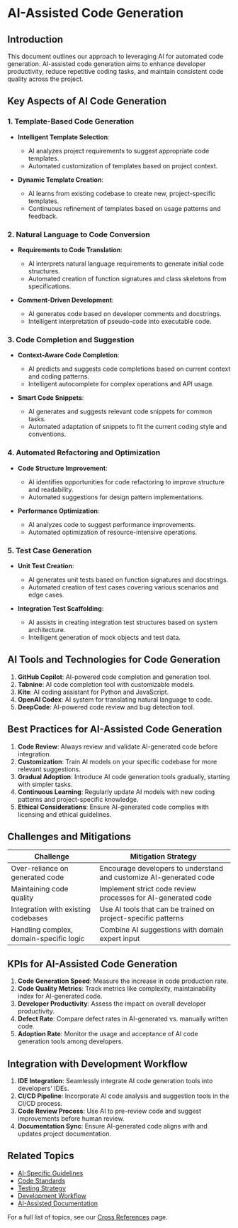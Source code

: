 # AI-Assisted Code Generation

## Introduction

This document outlines our approach to leveraging AI for automated code generation. AI-assisted code generation aims to enhance developer productivity, reduce repetitive coding tasks, and maintain consistent code quality across the project.

## Key Aspects of AI Code Generation

### 1. Template-Based Code Generation

- **Intelligent Template Selection**:
  - AI analyzes project requirements to suggest appropriate code templates.
  - Automated customization of templates based on project context.

- **Dynamic Template Creation**:
  - AI learns from existing codebase to create new, project-specific templates.
  - Continuous refinement of templates based on usage patterns and feedback.

### 2. Natural Language to Code Conversion

- **Requirements to Code Translation**:
  - AI interprets natural language requirements to generate initial code structures.
  - Automated creation of function signatures and class skeletons from specifications.

- **Comment-Driven Development**:
  - AI generates code based on developer comments and docstrings.
  - Intelligent interpretation of pseudo-code into executable code.

### 3. Code Completion and Suggestion

- **Context-Aware Code Completion**:
  - AI predicts and suggests code completions based on current context and coding patterns.
  - Intelligent autocomplete for complex operations and API usage.

- **Smart Code Snippets**:
  - AI generates and suggests relevant code snippets for common tasks.
  - Automated adaptation of snippets to fit the current coding style and conventions.

### 4. Automated Refactoring and Optimization

- **Code Structure Improvement**:
  - AI identifies opportunities for code refactoring to improve structure and readability.
  - Automated suggestions for design pattern implementations.

- **Performance Optimization**:
  - AI analyzes code to suggest performance improvements.
  - Automated optimization of resource-intensive operations.

### 5. Test Case Generation

- **Unit Test Creation**:
  - AI generates unit tests based on function signatures and docstrings.
  - Automated creation of test cases covering various scenarios and edge cases.

- **Integration Test Scaffolding**:
  - AI assists in creating integration test structures based on system architecture.
  - Intelligent generation of mock objects and test data.

## AI Tools and Technologies for Code Generation

1. **GitHub Copilot**: AI-powered code completion and generation tool.
2. **Tabnine**: AI code completion tool with customizable models.
3. **Kite**: AI coding assistant for Python and JavaScript.
4. **OpenAI Codex**: AI system for translating natural language to code.
5. **DeepCode**: AI-powered code review and bug detection tool.

## Best Practices for AI-Assisted Code Generation

1. **Code Review**: Always review and validate AI-generated code before integration.
2. **Customization**: Train AI models on your specific codebase for more relevant suggestions.
3. **Gradual Adoption**: Introduce AI code generation tools gradually, starting with simpler tasks.
4. **Continuous Learning**: Regularly update AI models with new coding patterns and project-specific knowledge.
5. **Ethical Considerations**: Ensure AI-generated code complies with licensing and ethical guidelines.

## Challenges and Mitigations

| Challenge | Mitigation Strategy |
|-----------|---------------------|
| Over-reliance on generated code | Encourage developers to understand and customize AI-generated code |
| Maintaining code quality | Implement strict code review processes for AI-generated code |
| Integration with existing codebases | Use AI tools that can be trained on project-specific patterns |
| Handling complex, domain-specific logic | Combine AI suggestions with domain expert input |

## KPIs for AI-Assisted Code Generation

1. **Code Generation Speed**: Measure the increase in code production rate.
2. **Code Quality Metrics**: Track metrics like complexity, maintainability index for AI-generated code.
3. **Developer Productivity**: Assess the impact on overall developer productivity.
4. **Defect Rate**: Compare defect rates in AI-generated vs. manually written code.
5. **Adoption Rate**: Monitor the usage and acceptance of AI code generation tools among developers.

## Integration with Development Workflow

1. **IDE Integration**: Seamlessly integrate AI code generation tools into developers' IDEs.
2. **CI/CD Pipeline**: Incorporate AI code analysis and suggestion tools in the CI/CD process.
3. **Code Review Process**: Use AI to pre-review code and suggest improvements before human review.
4. **Documentation Sync**: Ensure AI-generated code aligns with and updates project documentation.

## Related Topics

- [AI-Specific Guidelines](../01_project_guidelines/03_ai_specific_guidelines.md)
- [Code Standards](../00_common/03_code_standards.md)
- [Testing Strategy](../06_testing_strategy/00_intro.md)
- [Development Workflow](../02_development_process/02_development_workflow.md)
- [AI-Assisted Documentation](../08_context_and_documentation/03_ai_assisted_documentation.md)

For a full list of topics, see our [Cross References](../cross_references.md) page.